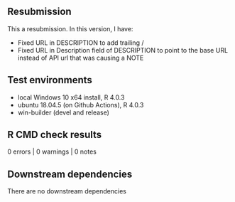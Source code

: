 ## Resubmission

This a resubmission. In this version, I have:

* Fixed URL in DESCRIPTION to add trailing /
* Fixed URL in Description field of DESCRIPTION to point to the base URL instead of API url that was causing a NOTE

## Test environments
* local Windows 10 x64 install, R 4.0.3
* ubuntu 18.04.5 (on Github Actions), R 4.0.3
* win-builder (devel and release)

## R CMD check results

0 errors | 0 warnings | 0 notes

## Downstream dependencies

There are no downstream dependencies

